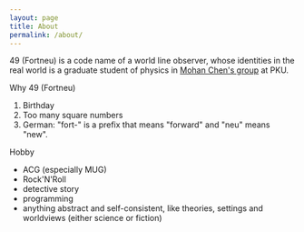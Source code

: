 ```yaml
---
layout: page
title: About
permalink: /about/
---
```

49 (Fortneu) is a code name of a world line observer, whose identities in the real world 
is a graduate student of physics in [Mohan Chen's group](http://www2.coe.pku.edu.cn/subpaget.asp?id=660) at PKU.

Why 49 (Fortneu)
1. Birthday
2. Too many square numbers
3.  German: "fort-" is a prefix that means "forward" and "neu" means "new".

Hobby
- ACG (especially MUG)
- Rock'N'Roll
- detective story
- programming
- anything abstract and self-consistent, like theories, settings and worldviews (either science or fiction)